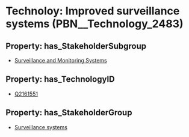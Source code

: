 # Technoloy: __Improved surveillance systems__ (PBN__Technology_2483)

## Property: has_StakeholderSubgroup

* [Surveillance and Monitoring Systems](PBN__TechSubgroup_147)

## Property: has_TechnologyID

* [Q2161551](Q2161551)

## Property: has_StakeholderGroup

* [Surveillance systems](PBN__TechGroup_6)

